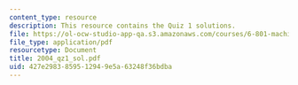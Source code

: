 ```yaml
---
content_type: resource
description: This resource contains the Quiz 1 solutions.
file: https://ol-ocw-studio-app-qa.s3.amazonaws.com/courses/6-801-machine-vision-fall-2004/427e2983859512949e5a63248f36bdba_2004_qz1_sol.pdf
file_type: application/pdf
resourcetype: Document
title: 2004_qz1_sol.pdf
uid: 427e2983-8595-1294-9e5a-63248f36bdba
---
```

